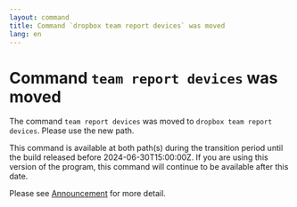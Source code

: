```yaml
---
layout: command
title: Command `dropbox team report devices` was moved
lang: en
---
```


# Command `team report devices` was moved

The command `team report devices` was moved to `dropbox team report devices`. Please use the new path.

This command is available at both path(s) during the transition period until the build released before 2024-06-30T15:00:00Z. If you are using this version of the program, this command will continue to be available after this date.

Please see [Announcement](https://github.com/watermint/toolbox/discussions/799) for more detail.


